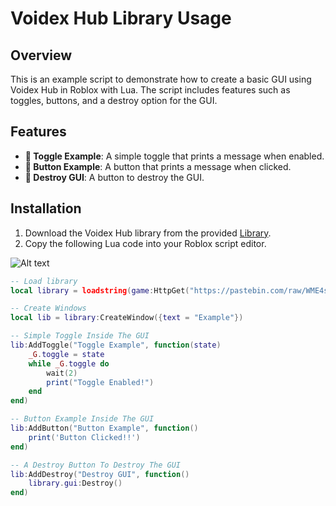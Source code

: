 # Voidex Hub Library Usage

## Overview
This is an example script to demonstrate how to create a basic GUI using Voidex Hub in Roblox with Lua. The script includes features such as toggles, buttons, and a destroy option for the GUI.

## Features
- **🔘 Toggle Example**: A simple toggle that prints a message when enabled.
- **🔲 Button Example**: A button that prints a message when clicked.
- **🛑 Destroy GUI**: A button to destroy the GUI.

## Installation

1. Download the Voidex Hub library from the provided [Library](https://github.com/ColorWire/Voidex-Library/blob/main/example.lua).
2. Copy the following Lua code into your Roblox script editor.

![Alt text](https://share.creavite.co/67d169f189908441e5524cf5.gif)


```lua
-- Load library
local library = loadstring(game:HttpGet("https://pastebin.com/raw/WME4s0kY", true))()

-- Create Windows
local lib = library:CreateWindow({text = "Example"})

-- Simple Toggle Inside The GUI
lib:AddToggle("Toggle Example", function(state)
    _G.toggle = state
    while _G.toggle do
        wait(2)
        print("Toggle Enabled!")
    end
end)

-- Button Example Inside The GUI
lib:AddButton("Button Example", function()
    print('Button Clicked!!')
end)

-- A Destroy Button To Destroy The GUI
lib:AddDestroy("Destroy GUI", function()
    library.gui:Destroy()
end)
